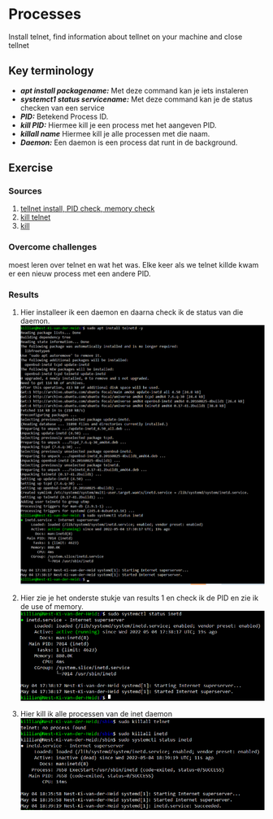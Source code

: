 # Processes 
Install telnet, find information about tellnet on your machine and close tellnet

## Key terminology
 - ***apt install packagename:*** Met deze command kan je iets instaleren
 - ***systemct1 status servicename:*** Met deze command kan je de status checken van een service
 - ***PID:*** Betekend Process ID.
 - ***kill PID:*** Hiermee kill je een process met het aangeven PID.
 - ***killall name*** Hiermee kill je alle processen met die naam.
 - ***Daemon:*** Een daemon is een process dat runt in de background.
 


## Exercise
### Sources
1. [tellnet install, PID check, memory check](https://www.howtoforge.com/how-to-install-and-use-telnet-on-ubuntu/)
2. [kill telnet](https://itsfoss.com/how-to-find-the-process-id-of-a-program-and-kill-it-quick-tip/)
3. [kill](https://www.geeksforgeeks.org/kill-command-in-linux-with-examples/?ref=lbp)




### Overcome challenges
moest leren over telnet en wat het was. Elke keer als we telnet killde kwam er een nieuw process met een andere PID.


### Results

1. Hier installeer ik een daemon en daarna check ik de status van die daemon.
![SS](../../00_includes/LNX-06/instaltellnet.png)

2. Hier zie je het onderste stukje van results 1 en check ik de PID en zie ik de use of memory.
![SS](../../00_includes/LNX-06/PID.png)

3. Hier kill ik alle processen van de inet daemon
![SS](../../00_includes/LNX-06/killtelnet.png)

